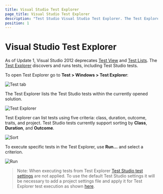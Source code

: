 ```yaml
---
title: Visual Studio Test Explorer
page_title: Visual Studio Test Explorer
description: "Test Studio Visual Studio Test Explorer. The Test Explorer lists the Test Studio tests within the currently opened solution. Add Test Studio test settings and apply these for the Test Explorer execution"
position: 1
---
```

# Visual Studio Test Explorer #

As of Update 1, Visual Studio 2012 deprecates <a href="http://msdn.microsoft.com/en-us/library/dd293547.aspx" target="_blank">Test View</a> and <a href="http://msdn.microsoft.com/en-us/library/dd286595.aspx" target="_blank">Test Lists</a>. The <a href="http://msdn.microsoft.com/en-us/library/hh270865.aspx" target="_blank">Test Explorer</a> discovers and runs tests, including Test Studio tests.

To open Test Explorer go to **Test > Windows > Test Explorer**:

![Test tab][1]

The Test Explorer lists the Test Studio tests within the currently opened solution.

![Test Explorer][2]

Test Explorer can list tests using five criteria: class, duration, outcome, traits, and project. Test Studio tests currently support sorting by **Class**, **Duration**, and **Outcome**.

![Sort][3]

To execute specific tests in the Test Explorer, use **Run...** and select a criterion.

![Run][4]

> Note: When executing tests from Test Explorer <a href="/features/project-settings/overview" target="_blank">Test Studio test settings</a> are not applied. To use the default Test Studio settings it will be necessary to add a project settings file and apply it for Test Explorer test execution as shown <a href="/knowledge-base/visual-studio-kb/test-explorer-settings" target="_blank">here</a>.

[1]: /img/general-information/test-execution/vs-2012-test-explorer/fig1.png
[2]: /img/general-information/test-execution/vs-2012-test-explorer/fig2.png
[3]: /img/general-information/test-execution/vs-2012-test-explorer/fig3.png
[4]: /img/general-information/test-execution/vs-2012-test-explorer/fig4.png
